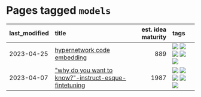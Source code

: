 # Pages tagged `models`

|last_modified|title|est. idea maturity|tags
|:---|:---|---:|:---|
|2023-04-25|[hypernetwork code embedding](../hypernetwork_embedding_for_code.md)|889|[![](https://img.shields.io/badge/tag-embeddings-fe76cf)](../tags/embeddings.md) [![](https://img.shields.io/badge/tag-llm-5e378d)](../tags/llm.md) [![](https://img.shields.io/badge/tag-machinelearning-8fb3d)](../tags/machinelearning.md) [![](https://img.shields.io/badge/tag-models-8a140)](../tags/models.md) [![](https://img.shields.io/badge/tag-nlp-83cbca)](../tags/nlp.md)|
|2023-04-07|["why do you want to know?"-instruct-esque-fintetuning](../whydoyouwantoknow.md)|1987|[![](https://img.shields.io/badge/tag-aiethics-dce8fa)](../tags/aiethics.md) [![](https://img.shields.io/badge/tag-alignment-22d494)](../tags/alignment.md) [![](https://img.shields.io/badge/tag-dialogue-82f36e)](../tags/dialogue.md) [![](https://img.shields.io/badge/tag-models-8a140)](../tags/models.md) [![](https://img.shields.io/badge/tag-wip-95bed6)](../tags/wip.md)|